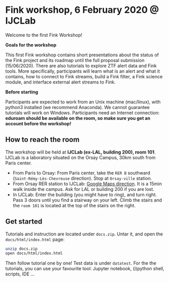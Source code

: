 # Fink workshop, 6 February 2020 @ IJCLab

Welcome to the first Fink Workshop!

**Goals for the workshop**

This first Fink workshop contains short presentations about the status of the Fink project and its roadmap until the full proposal submission (15/06/2020). There are also tutorials to explore ZTF alert data and Fink tools. More specifically, participants will learn what is an alert and what it contains, how to connect to Fink streams, build a Fink filter, a Fink science module, and interface external alert streams to Fink.

**Before starting**

Participants are expected to work from an Unix machine (mac/linux), with python3 installed (we recommend Anaconda). We cannot guarantee tutorials will work on Windows. Participants need an Internet connection: **eduroam should be available on the room, so make sure you get an account before the workshop!**

## How to reach the room

The workshop will be held at **IJCLab (ex-LAL, building 200), room 101**. IJCLab is a laboratory situated on the Orsay Campus, 30km south from Paris center.

- From Paris to Orsay: From Paris center, take the `RER B` southward (`Saint-Rémy-Lès-Chevreuse` direction). Stop at `Orsay-ville` station.
- From Orsay RER station to IJCLab: [Google Maps direction](https://goo.gl/maps/BpdAiKeU9gpzGJkx9). It is a 15min walk inside the campus. Ask for LAL or building 200 if you are lost.
- In IJCLab: Enter the building (you might have to ring), and turn right. Pass 3 doors until you find a stairway on your left. Climb the stairs and the `room 101` is located at the top of the stairs on the right.

## Get started

Tutorials and instruction are located under `docs.zip`. Untar it, and open the `docs/html/index.html` page:

```bash
unzip docs.zip
open docs/html/index.html
```

Then follow tutorial one by one! Test data is under `datatest`. For the the tutorials, you can use your favourite tool: Jupyter notebook, (i)python shell, scripts, IDE ...
